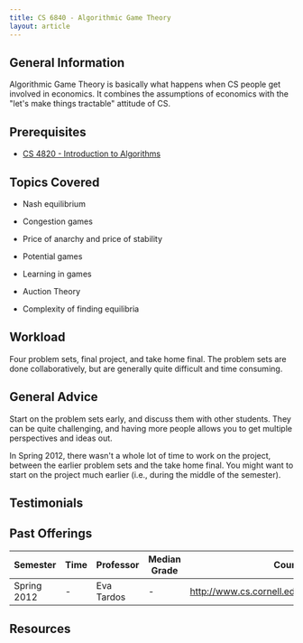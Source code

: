 ```yaml
---
title: CS 6840 - Algorithmic Game Theory
layout: article
---
```


## General Information

Algorithmic Game Theory is basically what happens when CS people get involved in economics. It combines the assumptions of economics with the "let's make things tractable" attitude of CS.

## Prerequisites

 - [CS 4820 - Introduction to Algorithms](https://github.com/mrkev/Official-CS-Wiki/blob/master/classes/CS4820.md)

## Topics Covered

 - Nash equilibrium

 - Congestion games

 - Price of anarchy and price of stability

 - Potential games

 - Learning in games

 - Auction Theory

 - Complexity of finding equilibria

## Workload

Four problem sets, final project, and take home final. The problem sets are done collaboratively, but are generally quite difficult and time consuming.

## General Advice

Start on the problem sets early, and discuss them with other students. They can be quite challenging, and having more people allows you to get multiple perspectives and ideas out.

In Spring 2012, there wasn't a whole lot of time to work on the project, between the earlier problem sets and the take home final. You might want to start on the project much earlier (i.e., during the middle of the semester).

## Testimonials

## Past Offerings

| Semester | Time | Professor | Median Grade | Course Page |
| --- | --- | --- | --- | --- |
| Spring 2012 | - | Eva Tardos | - | http://www.cs.cornell.edu/courses/cs6840/2012sp/ |

## Resources


